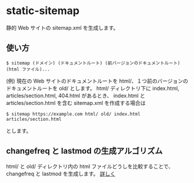 # static-sitemap

静的 Web サイトの sitemap.xml を生成します。

## 使い方

`$ sitemap (ドメイン) (ドキュメントルート) (前バージョンのドキュメントルート) (html ファイル)...`

(例) 現在の Web サイトのドキュメントルートを html/、１つ前のバージョンのドキュメントルートを old/ とします。
html/ ディレクトリ下に index.html, articles/section.html, 404.html があるとき、
index.html と articles/section.html を含む sitemap.xml を作成する場合は

`$ sitemap https://example.com html/ old/ index.html articles/section.html`

とします。

## changefreq と lastmod の生成アルゴリズム

html/ と old/ ディレクトリ内の html ファイルどうしを比較することで、changefreq と lastmod を生成します。
[詳しく](https://apps.bluehood.net/articles/sitemap/)
